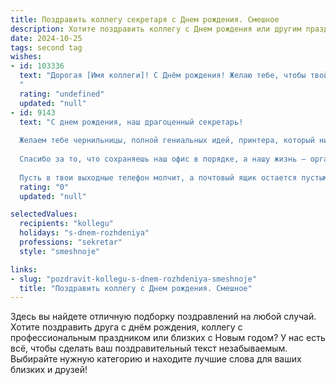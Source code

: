 ```yaml
---
title: Поздравить коллегу секретаря c Днем рождения. Смешное
description: Хотите поздравить коллегу c Днем рождения или другим праздником? Наш ИИ создаст незабываемое поздравление, а вы обязательно выделитесь среди других.  
date: 2024-10-25
tags: second tag
wishes:
- id: 103336
  text: "Дорогая [Имя коллеги]! С Днём рождения! Желаю тебе, чтобы твой рабочий стол всегда был завален только приятными хлопотами, а телефон звонил лишь с самыми позитивными новостями! Пусть твой секретарский талант  приносит тебе не только восхищение начальства, но и  горы конфет, кофе и  бесконечные пятиминутки на чай!  В общем,  счастья, здоровья и  побольше свободного времени (хотя бы на то, чтобы выпить за своё здоровье!).
  "
  rating: "undefined"
  updated: "null"
- id: 9143
  text: "С днем рождения, наш драгоценный секретарь!
  
  Желаем тебе чернильницы, полной гениальных идей, принтера, который никогда не ломается, и начальника, который редко нажимает кнопку вызова. Пусть твои дни будут заполнены шелестом бумаг, стуком клавиш и ароматом свежезаваренного кофе.
  
  Спасибо за то, что сохраняешь наш офис в порядке, а нашу жизнь — организованной. Без тебя мы были бы в постоянном хаосе, словно офис после урагана.
  
  Пусть в твои выходные телефон молчит, а почтовый ящик остается пустым. Желаем тебе забыть о дедлайнах, наслаждаться жизнью и почаще напоминать начальнику, что секретари — не роботы, а люди, которые тоже имеют право на перерыв на кофе."
  rating: "0"
  updated: "null"

selectedValues:
  recipients: "kollegu"
  holidays: "s-dnem-rozhdeniya"
  professions: "sekretar"
  style: "smeshnoje"

links:
- slug: "pozdravit-kollegu-s-dnem-rozhdeniya-smeshnoje"
  title: "Поздравить коллегу c Днем рождения. Смешное"
---
```


Здесь вы найдете отличную подборку поздравлений на любой случай. 
Хотите поздравить друга с днём рождения, коллегу с профессиональным праздником или близких с Новым годом? У нас есть всё, чтобы сделать ваш поздравительный текст незабываемым. Выбирайте нужную категорию и находите лучшие слова для ваших близких и друзей!
